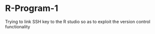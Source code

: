 # R-Program-1
Trying to link SSH key to the R studio so as to exploit the version control functionality 
